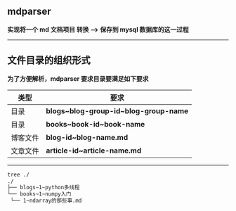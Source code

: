 ## mdparser
   **实现将一个 md 文档项目 转换 --> 保存到 mysql 数据库的这一过程**

   ---

## 文件目录的组织形式
   **为了方便解析，mdparser 要求目录要满足如下要求**

   |**类型**|**要求**|
   |-------|--------|
   |目录    | **blogs~blog-group-id~blog-group-name**|
   |目录    | **books~book-id~book-name**|
   |博客文件 | **blog-id~blog-name.md**|
   |文章文件 | **article-id~article-name.md**|

   ---

   ```bash
tree ./
./
├── blogs~1~python多线程
└── books~1~numpy入门
    └── 1~ndarray的那些事.md
   ```
